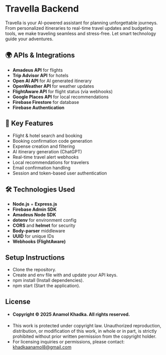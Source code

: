 # Travella Backend

Travella is your AI-powered assistant for planning unforgettable journeys. From personalized itineraries to real-time travel updates and budgeting tools, we make traveling seamless and stress-free. Let smart technology guide your adventures.

## 🌍 APIs & Integrations
- **Amadeus API** for flights
- **Trip Advisor API** for hotels
- **Open AI API** for AI generated itinerary
- **OpenWeather API** for weather updates
- **FlightAware API** for flight status (via webhooks)
- **Google Places API** for local recommendations
- **Firebase Firestore** for database
- **Firebase Authentication**

## 📸 Key Features
- Flight & hotel search and booking
- Booking confirmation code generation
- Expense creation and filtering
- AI itinerary generation (ChatGPT)
- Real-time travel alert webhooks
- Local recommendations for travelers
- Email confirmation handling
- Session and token-based user authentication

## 🛠 Technologies Used
- **Node.js** + **Express.js**
- **Firebase Admin SDK**
- **Amadeus Node SDK**
- **dotenv** for environment config
- **CORS** and **helmet** for security
- **Body-parser** middleware
- **UUID** for unique IDs
- **Webhooks (FlightAware)**

## Setup Instructions
- Clone the repository.
- Create and env file with and update your API keys.
- npm install (Install dependencies).
- npm start (Start the application).

## License

- #### Copyright © 2025 Anamol Khadka. All rights reserved.
- This work is protected under copyright law. Unauthorized reproduction, distribution, or modification of this work, in whole or in part, is strictly prohibited without prior written permission from the copyright holder.
- For licensing inquiries or permissions, please contact: khadkaanamol8@gmail.com
